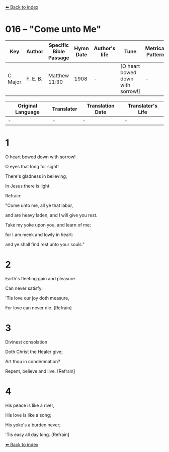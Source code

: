 [⬅️ Back to index](../README.md)

# 016 – "Come unto Me"

Key | Author   | Specific Bible Passage     |Hymn Date |Author's life |Tune |Metrical Pattern   |Composer/Source
-- | --------- | ---------------------------|----------|--------------|-----|-------------------|-------------  
C Major |F. E. B. |Matthew 11:30 |1908 |- |[O heart bowed down with sorrow!] |- |F. E. Belden

Original Language | Translater | Translation Date   | Translater's Life  
----------------- | --------- | --------------------|-------------     
\- |- |- |-




# 1

O heart bowed down with sorrow!

O eyes that long for sight!

There's gladness in believing;

In Jesus there is light.



Refrain:

"Come unto me, all ye that labor, 

and are heavy laden, and I will give you rest.

Take my yoke upon you, and learn of me;

for I am meek and lowly in heart:

and ye shall find rest unto your souls."



# 2

Earth's fleeting gain and pleasure

Can never satisfy;

'Tis love our joy doth measure,

For love can never die.  [Refrain]



# 3

Divinest consolation

Doth Christ the Healer give;

Art thou in condemnation?

Repent, believe and live.  [Refrain]



# 4

His peace is like a river,

His love is like a song;

His yoke's a burden never;

'Tis easy all day long.  [Refrain]





[⬅️ Back to index](../README.md)
